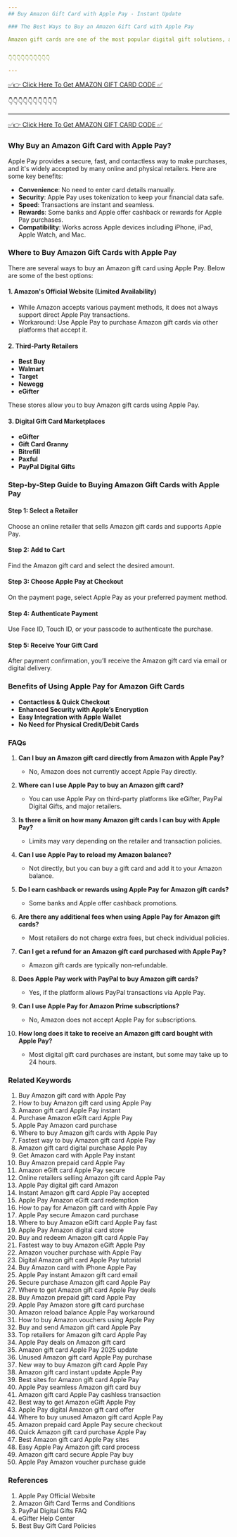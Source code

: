```yaml
---
## Buy Amazon Gift Card with Apple Pay - Instant Update

### The Best Ways to Buy an Amazon Gift Card with Apple Pay

Amazon gift cards are one of the most popular digital gift solutions, allowing users to shop for millions of products. If you're looking for a convenient way to purchase an Amazon gift card using Apple Pay, this guide covers everything you need to know, including benefits, steps, and frequently asked questions.


👇👇👇👇👇👇👇👇👇👇

---
```


[✅👉 Click Here To Get AMAZON GIFT CARD CODE ✅](https://therewardgate.com/free-amazon-code/)


👇👇👇👇👇👇👇👇👇👇

---

[✅👉 Click Here To Get AMAZON GIFT CARD CODE ✅](https://therewardgate.com/free-amazon-code/)


### Why Buy an Amazon Gift Card with Apple Pay?

Apple Pay provides a secure, fast, and contactless way to make purchases, and it's widely accepted by many online and physical retailers. Here are some key benefits:

- **Convenience**: No need to enter card details manually.
- **Security**: Apple Pay uses tokenization to keep your financial data safe.
- **Speed**: Transactions are instant and seamless.
- **Rewards**: Some banks and Apple offer cashback or rewards for Apple Pay purchases.
- **Compatibility**: Works across Apple devices including iPhone, iPad, Apple Watch, and Mac.

### Where to Buy Amazon Gift Cards with Apple Pay

There are several ways to buy an Amazon gift card using Apple Pay. Below are some of the best options:

#### 1. Amazon's Official Website (Limited Availability)
- While Amazon accepts various payment methods, it does not always support direct Apple Pay transactions.
- Workaround: Use Apple Pay to purchase Amazon gift cards via other platforms that accept it.

#### 2. Third-Party Retailers
- **Best Buy**
- **Walmart**
- **Target**
- **Newegg**
- **eGifter**

These stores allow you to buy Amazon gift cards using Apple Pay.

#### 3. Digital Gift Card Marketplaces
- **eGifter**
- **Gift Card Granny**
- **Bitrefill**
- **Paxful**
- **PayPal Digital Gifts**

### Step-by-Step Guide to Buying Amazon Gift Cards with Apple Pay

#### Step 1: Select a Retailer
Choose an online retailer that sells Amazon gift cards and supports Apple Pay.

#### Step 2: Add to Cart
Find the Amazon gift card and select the desired amount.

#### Step 3: Choose Apple Pay at Checkout
On the payment page, select Apple Pay as your preferred payment method.

#### Step 4: Authenticate Payment
Use Face ID, Touch ID, or your passcode to authenticate the purchase.

#### Step 5: Receive Your Gift Card
After payment confirmation, you’ll receive the Amazon gift card via email or digital delivery.

### Benefits of Using Apple Pay for Amazon Gift Cards

- **Contactless & Quick Checkout**
- **Enhanced Security with Apple’s Encryption**
- **Easy Integration with Apple Wallet**
- **No Need for Physical Credit/Debit Cards**

### FAQs

1. **Can I buy an Amazon gift card directly from Amazon with Apple Pay?**
   - No, Amazon does not currently accept Apple Pay directly.

2. **Where can I use Apple Pay to buy an Amazon gift card?**
   - You can use Apple Pay on third-party platforms like eGifter, PayPal Digital Gifts, and major retailers.

3. **Is there a limit on how many Amazon gift cards I can buy with Apple Pay?**
   - Limits may vary depending on the retailer and transaction policies.

4. **Can I use Apple Pay to reload my Amazon balance?**
   - Not directly, but you can buy a gift card and add it to your Amazon balance.

5. **Do I earn cashback or rewards using Apple Pay for Amazon gift cards?**
   - Some banks and Apple offer cashback promotions.

6. **Are there any additional fees when using Apple Pay for Amazon gift cards?**
   - Most retailers do not charge extra fees, but check individual policies.

7. **Can I get a refund for an Amazon gift card purchased with Apple Pay?**
   - Amazon gift cards are typically non-refundable.

8. **Does Apple Pay work with PayPal to buy Amazon gift cards?**
   - Yes, if the platform allows PayPal transactions via Apple Pay.

9. **Can I use Apple Pay for Amazon Prime subscriptions?**
   - No, Amazon does not accept Apple Pay for subscriptions.

10. **How long does it take to receive an Amazon gift card bought with Apple Pay?**
    - Most digital gift card purchases are instant, but some may take up to 24 hours.

### Related Keywords

1. Buy Amazon gift card with Apple Pay
2. How to buy Amazon gift card using Apple Pay
3. Amazon gift card Apple Pay instant
4. Purchase Amazon eGift card Apple Pay
5. Apple Pay Amazon card purchase
6. Where to buy Amazon gift cards with Apple Pay
7. Fastest way to buy Amazon gift card Apple Pay
8. Amazon gift card digital purchase Apple Pay
9. Get Amazon card with Apple Pay instant
10. Buy Amazon prepaid card Apple Pay
11. Amazon eGift card Apple Pay secure
12. Online retailers selling Amazon gift card Apple Pay
13. Apple Pay digital gift card Amazon
14. Instant Amazon gift card Apple Pay accepted
15. Apple Pay Amazon eGift card redemption
16. How to pay for Amazon gift card with Apple Pay
17. Apple Pay secure Amazon card purchase
18. Where to buy Amazon eGift card Apple Pay fast
19. Apple Pay Amazon digital card store
20. Buy and redeem Amazon gift card Apple Pay
21. Fastest way to buy Amazon eGift Apple Pay
22. Amazon voucher purchase with Apple Pay
23. Digital Amazon gift card Apple Pay tutorial
24. Buy Amazon card with iPhone Apple Pay
25. Apple Pay instant Amazon gift card email
26. Secure purchase Amazon gift card Apple Pay
27. Where to get Amazon gift card Apple Pay deals
28. Buy Amazon prepaid gift card Apple Pay
29. Apple Pay Amazon store gift card purchase
30. Amazon reload balance Apple Pay workaround
31. How to buy Amazon vouchers using Apple Pay
32. Buy and send Amazon gift card Apple Pay
33. Top retailers for Amazon gift card Apple Pay
34. Apple Pay deals on Amazon gift card
35. Amazon gift card Apple Pay 2025 update
36. Unused Amazon gift card Apple Pay purchase
37. New way to buy Amazon gift card Apple Pay
38. Amazon gift card instant update Apple Pay
39. Best sites for Amazon gift card Apple Pay
40. Apple Pay seamless Amazon gift card buy
41. Amazon gift card Apple Pay cashless transaction
42. Best way to get Amazon eGift Apple Pay
43. Apple Pay digital Amazon gift card offer
44. Where to buy unused Amazon gift card Apple Pay
45. Amazon prepaid card Apple Pay secure checkout
46. Quick Amazon gift card purchase Apple Pay
47. Best Amazon gift card Apple Pay sites
48. Easy Apple Pay Amazon gift card process
49. Amazon gift card secure Apple Pay buy
50. Apple Pay Amazon voucher purchase guide

### References

1. Apple Pay Official Website
2. Amazon Gift Card Terms and Conditions
3. PayPal Digital Gifts FAQ
4. eGifter Help Center
5. Best Buy Gift Card Policies

